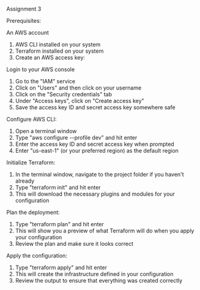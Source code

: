 Assignment 3


Prerequisites:


An AWS account
1) AWS CLI installed on your system
2) Terraform installed on your system
3) Create an AWS access key:

Login to your AWS console
1) Go to the "IAM" service
2) Click on "Users" and then click on your username
3) Click on the "Security credentials" tab
4) Under "Access keys", click on "Create access key"
5) Save the access key ID and secret access key somewhere safe


Configure AWS CLI:
1) Open a terminal window
2) Type "aws configure --profile dev" and hit enter
3) Enter the access key ID and secret access key when prompted
4) Enter "us-east-1" (or your preferred region) as the default region

Initialize Terraform:
1) In the terminal window, navigate to the project folder if you haven't already
2) Type "terraform init" and hit enter
3) This will download the necessary plugins and modules for your configuration

Plan the deployment:
1) Type "terraform plan" and hit enter
2) This will show you a preview of what Terraform will do when you apply your configuration
3) Review the plan and make sure it looks correct

Apply the configuration:
1) Type "terraform apply" and hit enter
2) This will create the infrastructure defined in your configuration
3) Review the output to ensure that everything was created correctly






